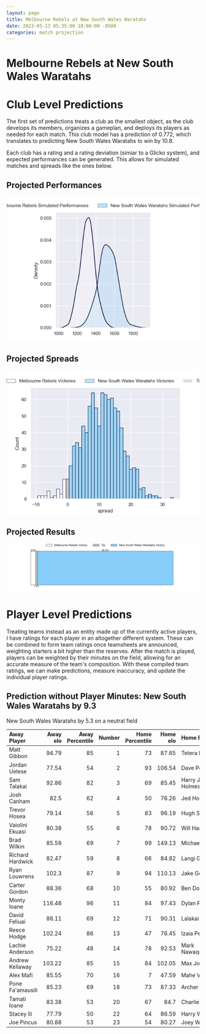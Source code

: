 ```yaml
---  
layout: page  
title: Melbourne Rebels at New South Wales Waratahs  
date: 2023-05-13 05:35:00 18:00:00 -0500  
categories: match projection  
---
```

# Melbourne Rebels at New South Wales Waratahs

# Club Level Predictions


The first set of predictions treats a club as the smallest object, as the club develops its members, organizes a gameplan, and deploys its players as needed for each match. This club model has a prediction of 0.772, which translates to predicting New South Wales Waratahs to win by 10.8.

Each club has a rating and a rating deviation (simiar to a Glicko system), and expected performances can be generated. This allows for simulated matches and spreads like the ones below.
## Projected Performances


![Projected Performances](plots/performances_2023-05-13-NewSouthWalesWaratahs-MelbourneRebels.png)
## Projected Spreads


![Projected Spreads](plots/spreads_2023-05-13-NewSouthWalesWaratahs-MelbourneRebels.png)
## Projected Results


![Projected Results](plots/resultbar_2023-05-13-NewSouthWalesWaratahs-MelbourneRebels.png)
# Player Level Predictions


Treating teams instead as an entity made up of the currently active players, I have ratings for each player in an altogether different system. These can be combined to form team ratings once teamsheets are announced, weighting starters a bit higher than the reserves. After the match is played, players can be weighted by their minutes on the field, allowing for an accurate measure of the team's composition. With these compiled team ratings, we can make predictions, measure inaccuracy, and update the individual player ratings.
## Prediction without Player Minutes: New South Wales Waratahs by 9.3


New South Wales Waratahs by 5.3 on a neutral field



| Away Player      |   Away elo |   Away Percentile |   Number |   Home Percentile |   Home elo | Home Player          |
|:-----------------|-----------:|------------------:|---------:|------------------:|-----------:|:---------------------|
| Matt Gibbon      |      94.79 |                85 |        1 |                73 |      87.65 | Tetera Faulkner      |
| Jordan Uelese    |      77.54 |                54 |        2 |                93 |     106.54 | Dave Porecki         |
| Sam Talakai      |      92.86 |                82 |        3 |                69 |      85.45 | Harry Johnson-Holmes |
| Josh Canham      |      82.5  |                62 |        4 |                50 |      76.26 | Jed Holloway         |
| Trevor Hosea     |      79.14 |                56 |        5 |                83 |      96.19 | Hugh Sinclair        |
| Vaiolini Ekuasi  |      80.38 |                55 |        6 |                78 |      90.72 | Will Harris          |
| Brad Wilkin      |      85.59 |                69 |        7 |                99 |     149.13 | Michael Hooper       |
| Richard Hardwick |      82.47 |                59 |        8 |                66 |      84.82 | Langi Gleeson        |
| Ryan Louwrens    |     102.3  |                87 |        9 |                94 |     110.13 | Jake Gordon          |
| Carter Gordon    |      88.36 |                68 |       10 |                55 |      80.92 | Ben Donaldson        |
| Monty Ioane      |     116.48 |                96 |       11 |                84 |      97.43 | Dylan Pietsch        |
| David Feliuai    |      88.11 |                69 |       12 |                71 |      90.31 | Lalakai Foketi       |
| Reece Hodge      |     102.24 |                86 |       13 |                47 |      76.45 | Izaia Perese         |
| Lachie Anderson  |      75.22 |                48 |       14 |                78 |      92.53 | Mark Nawaqanitawase  |
| Andrew Kellaway  |     103.22 |                85 |       15 |                84 |     102.05 | Max Jorgensen        |
| Alex Mafi        |      85.55 |                70 |       16 |                 7 |      47.59 | Mahe Vailanu         |
| Pone Fa'amausili |      85.23 |                69 |       18 |                73 |      87.33 | Archer Holz          |
| Tamati Ioane     |      83.38 |                53 |       20 |                67 |      84.7  | Charlie Gamble       |
| Stacey Ili       |      77.79 |                50 |       22 |                64 |      86.59 | Harry Wilson         |
| Joe Pincus       |      80.88 |                53 |       23 |                54 |      80.27 | Joey Walton          |

